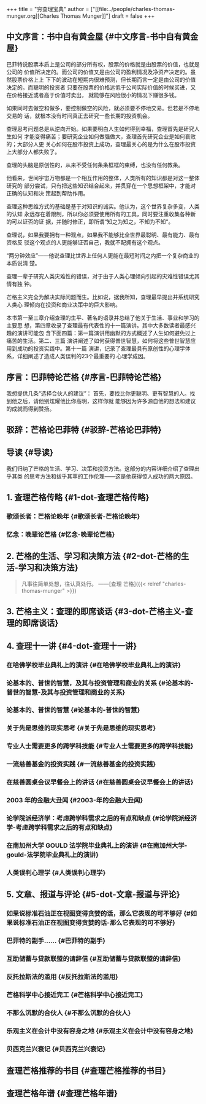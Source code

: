 +++
title = "穷查理宝典"
author = ["[[file:../people/charles-thomas-munger.org][Charles Thomas Munger]]"]
draft = false
+++

## 中文序言：书中自有黄金屋 {#中文序言-书中自有黄金屋}

巴菲特说股票本质上是公司的部分所有权，股票的价格就是由股票的价值，也就是公司的
价值所决定的。而公司的价值又是由公司的盈利情况及净资产决定的。虽然股票价格上上
下下的波动在短期内很难预测，但长期而言一定是由公司的价值决定的。而聪明的投资者
只要在股票的价格远低于公司实际价值的时候买进，又在价格接近或者高于价值时卖出，
就能够在风险很小的情况下赚很多钱。

如果同时去做空和做多，要控制做空的风险，就必须要不停地交易。但若是不停地交易的
话，就根本没有时间真正去研究一些长期的投资机会。

查理思考问题总是从逆向开始。如果要明白人生如何得到幸福，查理首先是研究人生如何
才能变得痛苦；要研究企业如何做强做大，查理首先研究企业是如何衰败的；大部分人更
关心如何在股市投资上成功，查理最关心的是为什么在股市投资上大部分人都失败了。

查理的头脑是原创性的，从来不受任何条条框框的束缚，也没有任何教条。

他看来，世间宇宙万物都是一个相互作用的整体，人类所有的知识都是对这一整体研究的
部分尝试，只有把这些知识结合起来，并贯穿在一个思想框架中，才能对正确的认知和决
策起到帮助作用。

查理这种思维方式的基础是基于对知识的诚实。他认为，这个世界复杂多变，人类的认知
永远存在着限制，所以你必须要使用所有的工具，同时要注重收集各种新的可以证否的证
据，并随时修正，即所谓“知之为知之，不知为不知”。

查理说，如果我要拥有一种观点，如果我不能够比全世界最聪明、最有能力、最有资格反
驳这个观点的人更能够证否自己，我就不配拥有这个观点。

“两分钟效应”——他说查理比世界上任何人更能在最短时间之内把一个复杂商业的本质说清
楚。

查理一辈子研究人类灾难性的错误，对于由于人类心理倾向引起的灾难性错误尤其情有独
钟。

芒格主义完全为解决实际问题而生。比如说，据我所知，查理最早提出并系统研究人类心
理倾向在投资和商业决策中的巨大影响。

本书第一至三章介绍查理的生平、著名的语录并总结了他关于生活、事业和学习的主要思
想，第四章收录了查理最有代表性的十一篇演讲。其中大多数读者最感兴趣的演讲可能包
含下面四篇：第一篇演讲用幽默的方式概述了人生如何避免过上痛苦的生活。第二、三篇
演讲阐述了如何获得普世智慧，如何将这些普世智慧应用到成功的投资实践中。第十一篇
演讲，记录了查理最具有原创性的心理学体系，详细阐述了造成人类误判的23个最重要的
心理学成因。


## 序言：巴菲特论芒格 {#序言-巴菲特论芒格}

我想提供几条“选择合伙人的建议”：
首先，要找比你更聪明、更有智慧的人。找到他之后，请他别炫耀他比你高明，这样你就
能够因为许多源自他的想法和建议的成就而得到赞扬。


## 驳辞：芒格论巴菲特 {#驳辞-芒格论巴菲特}


## 导读 {#导读}

我们归纳了芒格的生活、学习、决策和投资方法。这部分的内容详细介绍了查理出乎其类
的思考方法和拔乎其萃的工作伦理——这是他获得惊人成功的两大原因。


## 1. 查理芒格传略 {#1-dot-查理芒格传略}


### 歌颂长者：芒格论晚年 {#歌颂长者-芒格论晚年}


### 忆念：晚辈论芒格 {#忆念-晚辈论芒格}


## 2. 芒格的生活、学习和决策方法 {#2-dot-芒格的生活-学习和决策方法}

> 凡事往简单处想，往认真处行。
> ——[查理 芒格]({{< relref "charles-thomas-munger" >}})


## 3. 芒格主义：查理的即席谈话 {#3-dot-芒格主义-查理的即席谈话}


## 4. 查理十一讲 {#4-dot-查理十一讲}


### 在哈佛学校毕业典礼上的演讲 {#在哈佛学校毕业典礼上的演讲}


### 论基本的、普世的智慧，及其与投资管理和商业的关系 {#论基本的-普世的智慧-及其与投资管理和商业的关系}


### 论基本的、普世的智慧 {#论基本的-普世的智慧}


### 关于先是思维的现实思考 {#关于先是思维的现实思考}


### 专业人士需要更多的跨学科技能 {#专业人士需要更多的跨学科技能}


### 一流慈善基金的投资实践 {#一流慈善基金的投资实践}


### 在慈善圆桌会议早餐会上的讲话 {#在慈善圆桌会议早餐会上的讲话}


### 2003 年的金融大丑闻 {#2003-年的金融大丑闻}


### 论学院派经济学：考虑跨学科需求之后的有点和缺点 {#论学院派经济学-考虑跨学科需求之后的有点和缺点}


### 在南加州大学 GOULD 法学院毕业典礼上的演讲 {#在南加州大学-gould-法学院毕业典礼上的演讲}


### 人类误判心理学 {#人类误判心理学}


## 5. 文章、报道与评论 {#5-dot-文章-报道与评论}


### 如果说标准石油正在视图变得贪婪的话，那么它表现的可不够好 {#如果说标准石油正在视图变得贪婪的话-那么它表现的可不够好}


### 巴菲特的副手…… {#巴菲特的副手}


### 互助储蓄与贷款联盟的请辞信 {#互助储蓄与贷款联盟的请辞信}


### 反托拉斯法的滥用 {#反托拉斯法的滥用}


### 芒格科学中心接近完工 {#芒格科学中心接近完工}


### 不那么沉默的合伙人 {#不那么沉默的合伙人}


### 乐观主义在会计中没有容身之地 {#乐观主义在会计中没有容身之地}


### 贝西克兰兴衰记 {#贝西克兰兴衰记}


## 查理芒格推荐的书目 {#查理芒格推荐的书目}


## 查理芒格年谱 {#查理芒格年谱}
